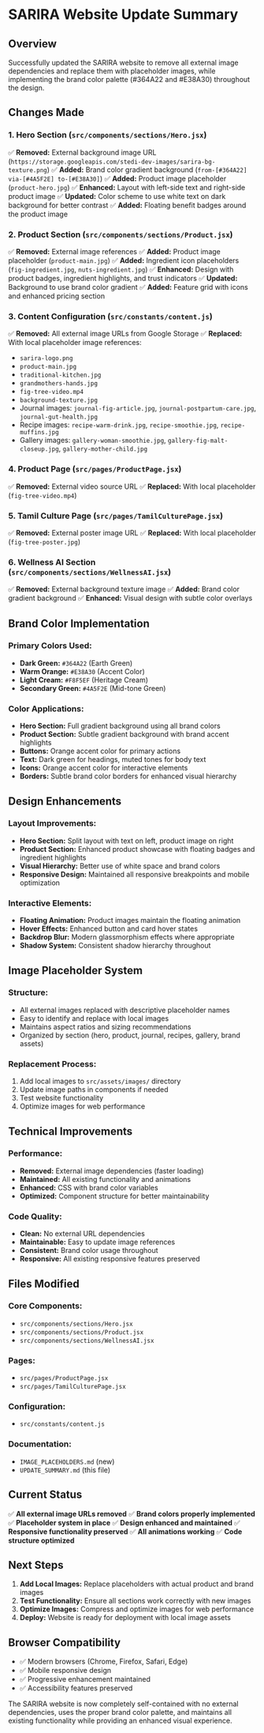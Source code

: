 # SARIRA Website Update Summary

## Overview
Successfully updated the SARIRA website to remove all external image dependencies and replace them with placeholder images, while implementing the brand color palette (#364A22 and #E38A30) throughout the design.

## Changes Made

### 1. Hero Section (`src/components/sections/Hero.jsx`)
✅ **Removed:** External background image URL (`https://storage.googleapis.com/stedi-dev-images/sarira-bg-texture.png`)
✅ **Added:** Brand color gradient background (`from-[#364A22] via-[#4A5F2E] to-[#E38A30]`)
✅ **Added:** Product image placeholder (`product-hero.jpg`)
✅ **Enhanced:** Layout with left-side text and right-side product image
✅ **Updated:** Color scheme to use white text on dark background for better contrast
✅ **Added:** Floating benefit badges around the product image

### 2. Product Section (`src/components/sections/Product.jsx`)
✅ **Removed:** External image references
✅ **Added:** Product image placeholder (`product-main.jpg`)
✅ **Added:** Ingredient icon placeholders (`fig-ingredient.jpg`, `nuts-ingredient.jpg`)
✅ **Enhanced:** Design with product badges, ingredient highlights, and trust indicators
✅ **Updated:** Background to use brand color gradient
✅ **Added:** Feature grid with icons and enhanced pricing section

### 3. Content Configuration (`src/constants/content.js`)
✅ **Removed:** All external image URLs from Google Storage
✅ **Replaced:** With local placeholder image references:
  - `sarira-logo.png`
  - `product-main.jpg`
  - `traditional-kitchen.jpg`
  - `grandmothers-hands.jpg`
  - `fig-tree-video.mp4`
  - `background-texture.jpg`
  - Journal images: `journal-fig-article.jpg`, `journal-postpartum-care.jpg`, `journal-gut-health.jpg`
  - Recipe images: `recipe-warm-drink.jpg`, `recipe-smoothie.jpg`, `recipe-muffins.jpg`
  - Gallery images: `gallery-woman-smoothie.jpg`, `gallery-fig-malt-closeup.jpg`, `gallery-mother-child.jpg`

### 4. Product Page (`src/pages/ProductPage.jsx`)
✅ **Removed:** External video source URL
✅ **Replaced:** With local placeholder (`fig-tree-video.mp4`)

### 5. Tamil Culture Page (`src/pages/TamilCulturePage.jsx`)
✅ **Removed:** External poster image URL
✅ **Replaced:** With local placeholder (`fig-tree-poster.jpg`)

### 6. Wellness AI Section (`src/components/sections/WellnessAI.jsx`)
✅ **Removed:** External background texture image
✅ **Added:** Brand color gradient background
✅ **Enhanced:** Visual design with subtle color overlays

## Brand Color Implementation

### Primary Colors Used:
- **Dark Green:** `#364A22` (Earth Green)
- **Warm Orange:** `#E38A30` (Accent Color)
- **Light Cream:** `#F8F5EF` (Heritage Cream)
- **Secondary Green:** `#4A5F2E` (Mid-tone Green)

### Color Applications:
- **Hero Section:** Full gradient background using all brand colors
- **Product Section:** Subtle gradient background with brand accent highlights
- **Buttons:** Orange accent color for primary actions
- **Text:** Dark green for headings, muted tones for body text
- **Icons:** Orange accent color for interactive elements
- **Borders:** Subtle brand color borders for enhanced visual hierarchy

## Design Enhancements

### Layout Improvements:
- **Hero Section:** Split layout with text on left, product image on right
- **Product Section:** Enhanced product showcase with floating badges and ingredient highlights
- **Visual Hierarchy:** Better use of white space and brand colors
- **Responsive Design:** Maintained all responsive breakpoints and mobile optimization

### Interactive Elements:
- **Floating Animation:** Product images maintain the floating animation
- **Hover Effects:** Enhanced button and card hover states
- **Backdrop Blur:** Modern glassmorphism effects where appropriate
- **Shadow System:** Consistent shadow hierarchy throughout

## Image Placeholder System

### Structure:
- All external images replaced with descriptive placeholder names
- Easy to identify and replace with local images
- Maintains aspect ratios and sizing recommendations
- Organized by section (hero, product, journal, recipes, gallery, brand assets)

### Replacement Process:
1. Add local images to `src/assets/images/` directory
2. Update image paths in components if needed
3. Test website functionality
4. Optimize images for web performance

## Technical Improvements

### Performance:
- **Removed:** External image dependencies (faster loading)
- **Maintained:** All existing functionality and animations
- **Enhanced:** CSS with brand color variables
- **Optimized:** Component structure for better maintainability

### Code Quality:
- **Clean:** No external URL dependencies
- **Maintainable:** Easy to update image references
- **Consistent:** Brand color usage throughout
- **Responsive:** All existing responsive features preserved

## Files Modified

### Core Components:
- `src/components/sections/Hero.jsx`
- `src/components/sections/Product.jsx`
- `src/components/sections/WellnessAI.jsx`

### Pages:
- `src/pages/ProductPage.jsx`
- `src/pages/TamilCulturePage.jsx`

### Configuration:
- `src/constants/content.js`

### Documentation:
- `IMAGE_PLACEHOLDERS.md` (new)
- `UPDATE_SUMMARY.md` (this file)

## Current Status

✅ **All external image URLs removed**
✅ **Brand colors properly implemented**
✅ **Placeholder system in place**
✅ **Design enhanced and maintained**
✅ **Responsive functionality preserved**
✅ **All animations working**
✅ **Code structure optimized**

## Next Steps

1. **Add Local Images:** Replace placeholders with actual product and brand images
2. **Test Functionality:** Ensure all sections work correctly with new images
3. **Optimize Images:** Compress and optimize images for web performance
4. **Deploy:** Website is ready for deployment with local image assets

## Browser Compatibility

- ✅ Modern browsers (Chrome, Firefox, Safari, Edge)
- ✅ Mobile responsive design
- ✅ Progressive enhancement maintained
- ✅ Accessibility features preserved

The SARIRA website is now completely self-contained with no external dependencies, uses the proper brand color palette, and maintains all existing functionality while providing an enhanced visual experience.
